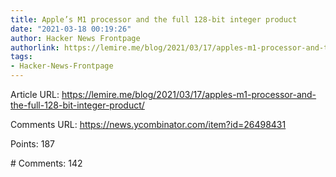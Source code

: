 ```yaml
---
title: Apple’s M1 processor and the full 128-bit integer product
date: "2021-03-18 00:19:26"
author: Hacker News Frontpage
authorlink: https://lemire.me/blog/2021/03/17/apples-m1-processor-and-the-full-128-bit-integer-product/
tags:
- Hacker-News-Frontpage
---
```


<p>Article URL: <a href="https://lemire.me/blog/2021/03/17/apples-m1-processor-and-the-full-128-bit-integer-product/">https://lemire.me/blog/2021/03/17/apples-m1-processor-and-the-full-128-bit-integer-product/</a></p>
<p>Comments URL: <a href="https://news.ycombinator.com/item?id=26498431">https://news.ycombinator.com/item?id=26498431</a></p>
<p>Points: 187</p>
<p># Comments: 142</p>
